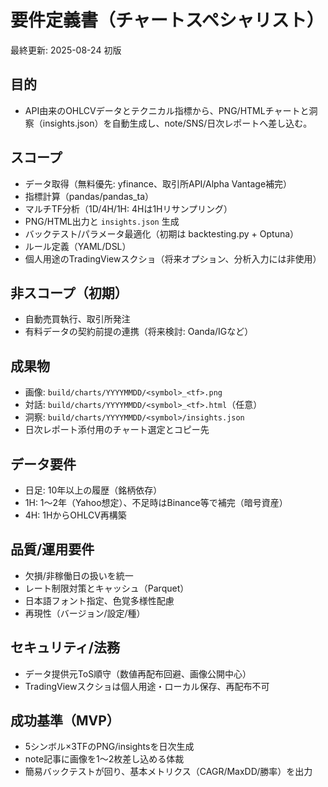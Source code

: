 # 要件定義書（チャートスペシャリスト）

最終更新: 2025-08-24 初版

## 目的
- API由来のOHLCVデータとテクニカル指標から、PNG/HTMLチャートと洞察（insights.json）を自動生成し、note/SNS/日次レポートへ差し込む。

## スコープ
- データ取得（無料優先: yfinance、取引所API/Alpha Vantage補完）
- 指標計算（pandas/pandas_ta）
- マルチTF分析（1D/4H/1H: 4Hは1Hリサンプリング）
- PNG/HTML出力と `insights.json` 生成
- バックテスト/パラメータ最適化（初期は backtesting.py + Optuna）
- ルール定義（YAML/DSL）
- 個人用途のTradingViewスクショ（将来オプション、分析入力には非使用）

## 非スコープ（初期）
- 自動売買執行、取引所発注
- 有料データの契約前提の連携（将来検討: Oanda/IGなど）

## 成果物
- 画像: `build/charts/YYYYMMDD/<symbol>_<tf>.png`
- 対話: `build/charts/YYYYMMDD/<symbol>_<tf>.html`（任意）
- 洞察: `build/charts/YYYYMMDD/<symbol>/insights.json`
- 日次レポート添付用のチャート選定とコピー先

## データ要件
- 日足: 10年以上の履歴（銘柄依存）
- 1H: 1〜2年（Yahoo想定）、不足時はBinance等で補完（暗号資産）
- 4H: 1HからOHLCV再構築

## 品質/運用要件
- 欠損/非稼働日の扱いを統一
- レート制限対策とキャッシュ（Parquet）
- 日本語フォント指定、色覚多様性配慮
- 再現性（バージョン/設定/種）

## セキュリティ/法務
- データ提供元ToS順守（数値再配布回避、画像公開中心）
- TradingViewスクショは個人用途・ローカル保存、再配布不可

## 成功基準（MVP）
- 5シンボル×3TFのPNG/insightsを日次生成
- note記事に画像を1〜2枚差し込める体裁
- 簡易バックテストが回り、基本メトリクス（CAGR/MaxDD/勝率）を出力
